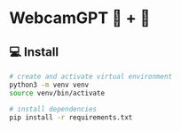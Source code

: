 # WebcamGPT 💬 + 📸

## 💻 Install

```bash
# create and activate virtual environment
python3 -m venv venv
source venv/bin/activate

# install dependencies
pip install -r requirements.txt
```